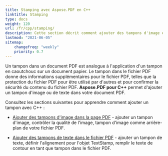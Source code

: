 ```yaml
---
title: Stamping avec Aspose.PDF en C++
linktitle: Stamping
type: docs
weight: 120
url: /fr/cpp/stamping/
description: Cette section décrit comment ajouter des tampons d'image et des tampons de texte à une page PDF.
lastmod: "2021-06-05"
sitemap:
    changefreq: "weekly"
    priority: 0.7
---
```


Un tampon dans un document PDF est analogue à l'application d'un tampon en caoutchouc sur un document papier. Le tampon dans le fichier PDF donne des informations supplémentaires pour le fichier PDF, telles que la protection du fichier PDF pour être utilisé par d'autres et pour confirmer la sécurité du contenu du fichier PDF. **Aspose.PDF pour C++** permet d'ajouter un tampon d'image ou de texte dans votre document PDF.

Consultez les sections suivantes pour apprendre comment ajouter un tampon avec C++ :

- [Ajouter des tampons d'image dans la page PDF](/pdf/fr/cpp/image-stamps-in-pdf-page/) - ajouter un tampon d'image, contrôler la qualité de l'image, tampon d'image comme arrière-plan de votre fichier PDF.

- [Ajouter des tampons de texte dans le fichier PDF](/pdf/fr/cpp/text-stamps-in-the-pdf-file/) - ajouter un tampon de texte, définir l'alignement pour l'objet TextStamp, remplir le texte de contour en tant que tampon dans le fichier PDF.